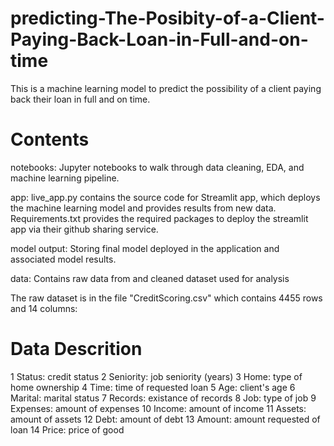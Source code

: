 # predicting-The-Posibity-of-a-Client-Paying-Back-Loan-in-Full-and-on-time
This is a machine learning model to predict the possibility of a client paying back their loan in full and on time. 

# Contents
notebooks: Jupyter notebooks to walk through data cleaning, EDA, and machine learning pipeline.

app: live_app.py contains the source code for Streamlit app, which deploys the machine learning model and provides results from new data. Requirements.txt provides the required packages to deploy the streamlit app via their github sharing service.

model output: Storing final model deployed in the application and associated model results.

data: Contains raw data from  and cleaned dataset used for analysis

The raw dataset is in the file "CreditScoring.csv" which contains 4455 rows and 14 columns:

# Data Descrition
1 Status:	credit status
2 Seniority:	job seniority (years)
3 Home:	type of home ownership
4 Time:	time of requested loan
5 Age:	client's age
6 Marital:	marital status
7 Records:	existance of records
8 Job:	type of job
9 Expenses:	amount of expenses
10 Income:	amount of income
11 Assets:	amount of assets
12 Debt:	amount of debt
13 Amount:	amount requested of loan
14 Price:	price of good
